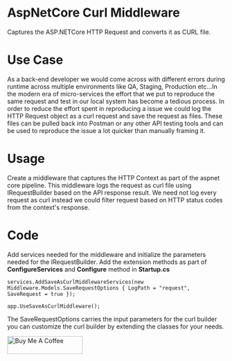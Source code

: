 # AspNetCore Curl Middleware
Captures the ASP.NETCore HTTP Request and converts it as CURL file.

# Use Case 
As a back-end developer we would come across with different errors during runtime across multiple environments like QA, Staging, Production etc...In the modern era of micro-services the effort that we put to reproduce the same request and test in our local system has become a tedious process. In order to reduce the effort spent in reproducing a issue we could log the HTTP Request object as a curl request and save the request as files. These files can be pulled back into Postman or any other API testing tools and can be used to reproduce the issue a lot quicker than manually framing it.

# Usage
Create a middleware that captures the HTTP Context as part of the aspnet core pipeline. This middleware logs the request as curl file using IRequestBuilder based on the API response result. We need not log every request as curl instead we could filter request based on HTTP status codes from the context's response.

# Code
Add services needed for the middleware and initialize the parameters needed for the IRequestBuilder.
Add the extension methods as part of **ConfigureServices**  and **Configure** method in **Startup.cs**
```
services.AddSaveAsCurlMiddlewareServices(new Middleware.Models.SaveRequestOptions { LogPath = "request", SaveRequest = true });
```

```
app.UseSaveAsCurlMiddleware();
```
The SaveRequestOptions carries the input parameters for the curl builder you can customize the curl builder by extending the classes for your needs.


<a href="https://www.buymeacoffee.com/hakunamatatain" target="_blank"><img src="https://cdn.buymeacoffee.com/buttons/default-orange.png" alt="Buy Me A Coffee" height="41" width="174"></a>
